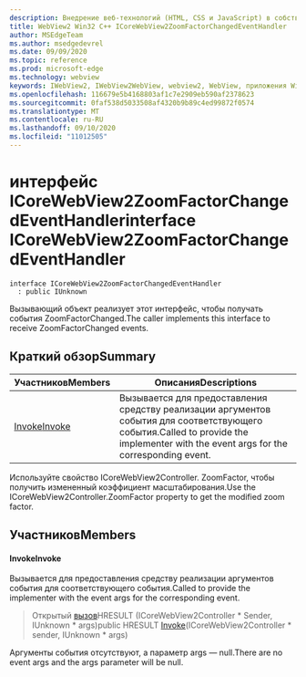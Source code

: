 ```yaml
---
description: Внедрение веб-технологий (HTML, CSS и JavaScript) в собственные приложения с помощью элемента управления Microsoft Edge WebView2
title: WebView2 Win32 C++ ICoreWebView2ZoomFactorChangedEventHandler
author: MSEdgeTeam
ms.author: msedgedevrel
ms.date: 09/09/2020
ms.topic: reference
ms.prod: microsoft-edge
ms.technology: webview
keywords: IWebView2, IWebView2WebView, webview2, WebView, приложения Win32, Win32, EDGE, ICoreWebView2, ICoreWebView2Controller, управление браузером, EDGE HTML, ICoreWebView2ZoomFactorChangedEventHandler
ms.openlocfilehash: 116679e5b4168803af1c7e2909eb590af2378623
ms.sourcegitcommit: 0faf538d5033508af4320b9b89c4ed99872f0574
ms.translationtype: MT
ms.contentlocale: ru-RU
ms.lasthandoff: 09/10/2020
ms.locfileid: "11012505"
---
```

# <span data-ttu-id="62512-104">интерфейс ICoreWebView2ZoomFactorChangedEventHandler</span><span class="sxs-lookup"><span data-stu-id="62512-104">interface ICoreWebView2ZoomFactorChangedEventHandler</span></span> 

```
interface ICoreWebView2ZoomFactorChangedEventHandler
  : public IUnknown
```

<span data-ttu-id="62512-105">Вызывающий объект реализует этот интерфейс, чтобы получать события ZoomFactorChanged.</span><span class="sxs-lookup"><span data-stu-id="62512-105">The caller implements this interface to receive ZoomFactorChanged events.</span></span>

## <span data-ttu-id="62512-106">Краткий обзор</span><span class="sxs-lookup"><span data-stu-id="62512-106">Summary</span></span>

 <span data-ttu-id="62512-107">Участников</span><span class="sxs-lookup"><span data-stu-id="62512-107">Members</span></span>                        | <span data-ttu-id="62512-108">Описания</span><span class="sxs-lookup"><span data-stu-id="62512-108">Descriptions</span></span>
--------------------------------|---------------------------------------------
[<span data-ttu-id="62512-109">Invoke</span><span class="sxs-lookup"><span data-stu-id="62512-109">Invoke</span></span>](#invoke) | <span data-ttu-id="62512-110">Вызывается для предоставления средству реализации аргументов события для соответствующего события.</span><span class="sxs-lookup"><span data-stu-id="62512-110">Called to provide the implementer with the event args for the corresponding event.</span></span>

<span data-ttu-id="62512-111">Используйте свойство ICoreWebView2Controller. ZoomFactor, чтобы получить измененный коэффициент масштабирования.</span><span class="sxs-lookup"><span data-stu-id="62512-111">Use the ICoreWebView2Controller.ZoomFactor property to get the modified zoom factor.</span></span>

## <span data-ttu-id="62512-112">Участников</span><span class="sxs-lookup"><span data-stu-id="62512-112">Members</span></span>

#### <span data-ttu-id="62512-113">Invoke</span><span class="sxs-lookup"><span data-stu-id="62512-113">Invoke</span></span> 

<span data-ttu-id="62512-114">Вызывается для предоставления средству реализации аргументов события для соответствующего события.</span><span class="sxs-lookup"><span data-stu-id="62512-114">Called to provide the implementer with the event args for the corresponding event.</span></span>

> <span data-ttu-id="62512-115">Открытый [вызов](#invoke)HRESULT (ICoreWebView2Controller \* Sender, IUnknown \* args)</span><span class="sxs-lookup"><span data-stu-id="62512-115">public HRESULT [Invoke](#invoke)(ICoreWebView2Controller \* sender, IUnknown \* args)</span></span>

<span data-ttu-id="62512-116">Аргументы события отсутствуют, а параметр args — null.</span><span class="sxs-lookup"><span data-stu-id="62512-116">There are no event args and the args parameter will be null.</span></span>

